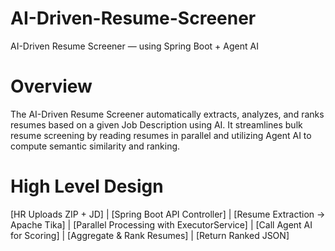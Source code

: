# AI-Driven-Resume-Screener
AI-Driven Resume Screener — using Spring Boot + Agent AI

# Overview
The AI-Driven Resume Screener automatically extracts, analyzes, and ranks resumes based on a given Job Description using AI. It streamlines bulk resume screening by reading resumes in parallel and utilizing Agent AI to compute semantic similarity and ranking.



# High Level Design
[HR Uploads ZIP + JD]
        |
[Spring Boot API Controller]
        |
[Resume Extraction → Apache Tika]
        |
[Parallel Processing with ExecutorService]
        |
[Call Agent AI for Scoring]
        |
[Aggregate & Rank Resumes]
        |
[Return Ranked JSON]

